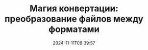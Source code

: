 ---
############################# Static ##########################
layout: "family"
date: 2024-11-11T06:39:57
draft: false

product: "Conversion"
product_tag: "conversion"

############################# Head ############################
head_title: "API конвертера файлов | Локальный API и онлайн-сервис"
head_description: "Конвертируйте файлы Word, PDF, Excel, PowerPoint или изображения легко и бесплатно"

############################# Header ##########################
title: "Магия конвертации: преобразование файлов между форматами"
description: |
  Без труда конвертируйте документы из различных исходных форматов в разные целевые форматы. Наслаждайтесь широким спектром поддерживаемых конверсий без дополнительного программного обеспечения, такого как MS Office, Apache Open Office, Adobe Acrobat Reader и других.

  Загружайте документы из различных источников, включая файлы, потоки, URL-адреса, серверы FTP, Amazon S3, Azure Blob Storage и другие.

  Используйте любой тип кэш-хранилища, такой как Amazon S3, Dropbox, Google Диск, Windows Azure, Redis или другие, реализуя необходимые интерфейсы.

############################# Platforms ############################
supported_platforms:
  enable: true  
  head_title: "Выберите свою платформу"
  title: "Поддерживаемые платформы"
  description: "Библиотека GroupDocs.Conversion поддерживает следующие операционные системы и фреймворки"
  details_link_title: "Узнать больше"
  items:
    # supported_platforms loop
    - title: ".NET"
      description: "GroupDocs.Conversion for .NET"
      color: "blue"
      tag: "net"
      link: "/conversion/net/"
      features_link: "https://docs.groupdocs.com/conversion/net/system-requirements/"
      features:
        # features loop
        - content: ".NET Framework 4.6.2+  <br>  .NET Core 3.1  <br>  .NET 6+"
          rows: "3"
        # features loop
        - content: "Windows, Linux"
          rows: "1"
        # features loop
        - content: "3K+ пар конвертации"
          rows: "1"        
    
    # supported_platforms loop
    - title: "Java"
      description: "GroupDocs.Conversion for Java"
      color: "red"
      tag: "java"
      link: "/conversion/java/"
      features_link: "https://docs.groupdocs.com/conversion/java/system-requirements/"
      features:
        # features loop
        - content: "J2SE 8.0 (1.8)+"
          rows: "3"
        # features loop
        - content:  "Windows, Linux, macOS"
          rows: "1"       
        # features loop
        - content: "3K+ пар конвертации"
          rows: "1"        

    # supported_platforms loop
    - title: "Node.js"
      description: "GroupDocs.Conversion for Node.js"
      color: "green"
      tag: "nodejs-java"
      link: "/conversion/nodejs-java/"
      features_link: "https://docs.groupdocs.com/conversion/nodejs-java/system-requirements/"
      features:
        # features loop
        - content: "Node.js 16+  <br>  and J2SE 8.0 (1.8)+"
          rows: "3"
        # features loop
        - content:  "Windows, Linux, macOS"
          rows: "1"
        # features loop
        - content:  "3K+ пар конвертации"
          rows: "1"

    # supported_platforms loop
    - title: "Python"
      description: "GroupDocs.Conversion for Python"
      color: "yellow"
      tag: "python-net"
      link: "/conversion/python-net/"
      features_link: "https://docs.groupdocs.com/conversion/python-net/system-requirements/"
      features:
        # features loop
        - content: "Python 3.9+  <br>  and .Net 6+"
          rows: "3"
        # features loop
        - content:  "Windows, macOS"
          rows: "1"
        # features loop
        - content:  "3K+ пар конвертации"
          rows: "1"


############################# Features ############################

features:
  enable: true
  title: "Набор функций GroupDocs.Conversion"
  description: "API для конвертации файлов между несколькими типами, такими как HTML, PDF, Word, Excel, PNG и многие другие без стороннего программного обеспечения."

  items:
    # feature loop
    - icon: "convert"
      title: "Конвертация документов и изображений"
      content: "Преобразуйте файлы из разных источников в различные целевые форматы."

    # feature loop
    - icon: "password"
      title: "Открытие защищенных документов"
      content: "Укажите пароль для открытия зашифрованных документов."

    # feature loop
    - icon: "load"
      title: "Загрузка файлов откуда угодно"
      content: "Загружайте документы из различных файлов, URL-адресов, серверов FTP, Amazon S3 и других."
    
    # feature loop
    - icon: "settings"
      title: "Управление настройками вывода"
      content: "Поворачивайте и переупорядочивайте страницы, указывайте, следует ли воспроизводить заметки и комментарии."


############################# Code samples ############################
code_samples:
  enable: true
  title: "Примеры кода GroupDocs.Conversion"
  description: "Некоторые примеры типичных операций GroupDocs.Conversion на C#, Java, TypeScript, Python"
  items:
    # code sample loop
    - title: "Преобразование PDF в DOCX в несколько строк кода"
      content: |
       С помощью GroupDocs.Conversion вы можете легко преобразовать файл PDF в DOCX - все, что вам нужно, это несколько строк кода. Это также не требует стороннего программного обеспечения, такого как Microsoft Word или Adobe Acrobat. Вот пример того, как это можно сделать:
      samples:
        - language: "C#"
          color: "blue"
          content: |
            ```csharp {style=abap}   
            // Загрузить исходный файл PDF
            using (var converter = new GroupDocs.Conversion.Converter("sample.pdf"))
            {
                // Установить параметры конвертации для формата DOCX
                var options = new WordProcessingConvertOptions();
                // Преобразовать в формат DOCX
                converter.Convert("converted.docx", options);
            }
            ```
        - language: "Java"
          color: "red"
          content: |
            ```java {style=abap}   
            import com.groupdocs.conversion.Converter;
            import com.groupdocs.conversion.options.convert.WordProcessingConvertOptions;
            ...
            // Загрузить исходный файл PDF
            Converter converter = new Converter("sample.pdf");
            // Установить параметры конвертации для формата DOCX
            WordProcessingConvertOptions options = new WordProcessingConvertOptions();
            // Преобразовать в формат DOCX
            converter.convert("converted.docx", options);
            ```
        - language: "TypeScript"
          color: "green"
          content: |
            ```javascript {style=abap}  
            // Загрузить исходный файл PDF
            const converter = new groupdocs.conversion.Converter("sample.pdf");
            // Установить параметры конвертации для формата DOCX
            const options = new groupdocs.conversion.WordProcessingConvertOptions();
            // Преобразовать в формат DOCX
            converter.convert("converted.docx", options);
            ```
        - language: "Python"
          color: "yellow"
          content: |
            ```python {style=abap}  
            # Загрузить исходный файл PDF
            converter = Converter("sample.pdf")
            # Установить параметры конвертации для формата DOCX
            convert_options = WordProcessingConvertOptions()
            # Преобразовать в формат DOCX
            converter.convert("converted.docx", convert_options);
            ```


############################# Formats ############################
formats:
  enable: true
  title:  "Поддерживается более 60 форматов файлов"
  description: "GroupDocs.Conversion поддерживает операции с наиболее популярными [форматами файлов](https://docs.groupdocs.com/conversion/net/supported-file-formats/)."


############################# Metrics ############################

metrics:
  enable: true
  title: "Глубокие метрики и статистические аналитика"
  description: "Погрузитесь в детальный анализ наших ключевых показателей, предоставляющий комплексные метрики и статистические аналитические данные о наших достижениях, влиянии и росте."

  items:
    # metrics loop
    - number: "3K+"
      title: "Поддерживаемые пары конверсии"
      content: "Легко конвертируйте файлы по тысячам поддерживаемых пар - Microsoft Office, PDF, изображения, видео, аудио и базы данных. Предоставьте пользователям возможность легко преобразовывать различные типы файлов для гибкости и удобства."
    # metrics loop
    - number: "1.0M"
      title: "Загрузки NuGet"
      content: "Присоединяйтесь к нашим удовлетворенным пользователям, которые выбрали наш пакет NuGet. Наше решение стало надежным и широко принятым ресурсом в сообществе разработчиков, обеспечивая беспроблемную интеграцию и ценные функциональные возможности для бесчисленных проектов."

    # metrics loop
    - number: "10+"
      title: "Библиотеки"
      content: "Наш продукт включает более 10 библиотек, предлагающих расширенные функции для оптимизации производительности. Эти библиотеки разработаны для удовлетворения различных потребностей разработки с непревзойденными возможностями."
    
    # metrics loop
    - number: "100+"
      title: "Довольные клиенты"
      content: "Основываясь на качестве, наш продукт завоевал доверие более 100 довольных клиентов, полагающихся на его надежные возможности и стабильную производительность. Найдите успех и эффективность с нашим инновационным решением."


############################# Customers ############################
# logo size X1 => 170:70  X2 => 340 : 140

customers:
  enable: true
  title: "Наши довольные клиенты"
  description: "Библиотеки GroupDocs используются всемирно известными и известными брендами по всему миру."

  items:
    # customers loop
    - title: "BenQ Corporation"
      logo: "benq"
    # customers loop
    - title: "Nasdaq Stock Market"
      logo: "nasdaq"
    # customers loop
    - title: "AT&T Inc."
      logo: "att"
    # customers loop
    - title: "AstraZeneca"
      logo: "astrazeneca"
    # customers loop
    - title: "Central Bank of Argentina"
      logo: "argentinacentralbank"
    # customers loop
    - title: "Roche Holding AG"
      logo: "roche"
    # customers loop
    - title: "Capita"
      logo: "capita"
    # customers loop
    - title: "Axa S.A."
      logo: "axa"
    # customers loop
    - title: "Instructure Inc."
      logo: "instructure"
     # customers loop
    - title: "Wipro"
      logo: "wipro"



############################# Actions ############################

actions:
  enable: true
  title: "Готовы начать?"
  description: "Попробуйте функции GroupDocs.Conversion бесплатно или запросите лицензию"

  items:
    #  loop
    - title: ".NET"
      link: "/conversion/net/"
      color: "blue"
    #  loop
    - title: "Java"
      link: "/conversion/java/"
      color: "red"
    #  loop
    - title: "Node.js"
      link: "/conversion/nodejs-java/"
      color: "green"
    #  loop
    - title: "Python"
      link: "/conversion/python-net/"
      color: "yellow"


############################# Faq ############################

faq:
  enable: true
  title: "Часто задаваемые вопросы"
  description: "Найдите ответы на часто задаваемые вопросы в нашем разделе FAQ, чтобы быстро решить свои вопросы и заботы."

  items:
    #  loop
    - question: "Могу ли я оценить продукты GroupDocs перед покупкой?"
      answer: |
        Да! У всех продуктов GroupDocs есть бесплатная пробная версия без риска. Мы настоятельно рекомендуем разработчикам загружать и пробовать наши API перед покупкой, чтобы убедиться, что они полностью соответствуют вашим потребностям.
    #  loop
    - question: "Проводит ли GroupDocs демонстрации продуктов?"
      answer: |
        Нет, наша основная задача - наши API и создание наиболее функциональных и стабильных продуктов. Мы предлагаем полностью функциональные бесплатные пробные версии в виде [временной лицензии](https://purchase.groupdocs.com/temporary-license/), чтобы вы могли протестировать продукт самостоятельно.
    #  loop
    - question: "Где я могу скачать продукт?"
      answer: |
        Все продукты доступны для загрузки на [веб-сайте](https://releases.groupdocs.com). Мы не отправляем физические копии нашего программного обеспечения по почте.    
    #  loop
    - question: "Лицензии разработчика GroupDocs предназначены для одного пользователя или для именованного пользователя?"
      answer: |
        Лицензии разработчика GroupDocs предназначены для одного пользователя, а не для именованного пользователя. Мы понимаем, что состав членов кодировочной команды может меняться со временем, и что обновлять лицензии при этом не всегда удобно.
    #  loop
    - question: "Нужна ли отдельная лицензия для нашего сборочного или CI (Continuous Integration) сервера?"
      answer: |
        Нет, мы рады, что клиенты используют продукты GroupDocs на одном сервере для создания решений без дополнительной оплаты. Эта установка не должна использоваться для обхода условий лицензионного соглашения с GroupDocs и должна уважать любые ограничения на перераспределение или местоположение, установленные вашей приобретенной лицензией.

############################# Cloud ############################

cloud_links:
  enable: true
  title: "GroupDocs.Conversion решения с малым количеством кода"
  description: "Ускорьте конвертацию документов или изображений в любом типе приложения с нашим облачным REST API"

  items:
    #  loop
    - icon: "groupdocs_conversion-for-curl"
      title: "GroupDocs.Conversion Cloud for cURL"
      link: "https://products.groupdocs.cloud/conversion/curl"
      content: "Используйте RESTful cURL API для конвертации различных форматов файлов, включая Microsoft Office, PDF, Email, Project, HTML и многие другие, внутри ваших приложений."
    #  loop
    - icon: "groupdocs_conversion-for-net"
      title: "GroupDocs.Conversion Cloud for .NET"
      link: "https://products.groupdocs.cloud/conversion/net"
      content: "Используйте .NET REST API для конвертации Microsoft Office, PDF, Email, Project, HTML и различных общих форматов файлов на любой платформе с помощью Cloud SDK."
    #  loop
    - icon: "groupdocs_conversion-for-java"
      title: "GroupDocs.Conversion Cloud for Java"
      link: "https://products.groupdocs.cloud/conversion/java"
      content: "Расширьте возможности вашего облачного приложения Java с помощью расширенных функций конвертации документов, доступных на любой платформе, способной делать вызовы API REST."

############################# Apps ############################

app_links:
  enable: true
  title: "Приложения NoCode GroupDocs.Conversion"
  description: "Онлайн-приложение, позволяющее конвертировать более 100 популярных форматов файлов в браузере"

  items:
    #  loop
    - icon: "groupdocs_conversion-app"
      title: "GroupDocs.Conversion <br> Total"
      link: "https://products.groupdocs.app/conversion/total"
      content: "Легко конвертируйте более сотен форматов в PDF, XLSX, DOCX, XPS, HTML и многое другое с легкостью."

    #  loop
    - icon: "groupdocs_words-app"
      title:  "GroupDocs.Conversion <br> DOC to XLS"
      link: "https://products.groupdocs.app/conversion/doc-to-xls"
      content: "Бесплатное онлайн-приложение для преобразования DOC в формат XLS непосредственно из вашего веб-браузера."

    #  loop
    - icon: "groupdocs_pdf-app"
      title:  "GroupDocs.Conversion <br> PDF to DOCX"
      link: "https://products.groupdocs.app/conversion/pdf-to-docx"
      content: "Легко конвертируйте ваши документы PDF в формат Word (DOCX), загрузив их через наш удобный интерфейс."
    

---